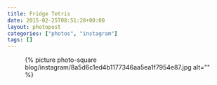 ```yaml
---
title: Fridge Tetris
date: 2015-02-25T08:51:28+00:00
layout: photopost
categories: ["photos", "instagram"]
tags: []
---
```


<figure class="photo photo--square">
  {% picture photo-square blog/instagram/8a5d6c1ed4b1177346aa5ea1f7954e87.jpg alt="" %}
</figure>


